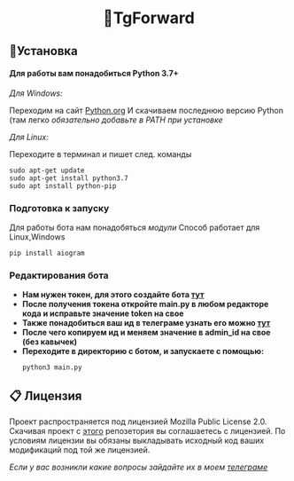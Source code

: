 <h1 align="center">📮TgForward</h1>


## 🚀Установка

#### Для работы вам понадобиться Python 3.7+

*Для Windows:*

Переходим на сайт [Python.org](https://www.python.org/)
И скачиваем последнюю версию Python (там легко *обязательно добавьте в PATH при  установке*

*Для Linux:*

Переходите в терминал и пишет след. команды
```
sudo apt-get update
sudo apt-get install python3.7
sudo apt install python-pip
```
### Подготовка к запуску
Для работы бота нам понадобяться *модули* 
Cпособ работает для Linux,Windows
```
pip install aiogram
```
### Редактирования бота
- **Нам нужен токен, для этого создайте бота [тут](https://t.me/BotFather)** 
- **После получения токена откройте main.py в любом редакторе кода и исправьте значение token на свое**
- **Также понадобиться ваш ид в телеграме узнать его можно [тут](https://t.me/userinfobot)**
- **После чего копируем ид и меняем значение в admin_id на свое (без кавычек)**
- **Переходите в директорию с ботом, и запускаете с помощью:**
  ```
  python3 main.py
  ```
## 📋 Лицензия
Проект распространяется под лицензией Mozilla Public License 2.0. Скачивая проект с [этого](https://github.com/Viannedi/tgforward) репозетория вы соглашаетесь с лицензией. По условиям лицензии вы обязаны выкладывать исходный код ваших модификаций под той же лицензией.

*Если у вас возникли какие вопросы зайдайте их в моем [телеграме](https://t.me/viannedi)* 
